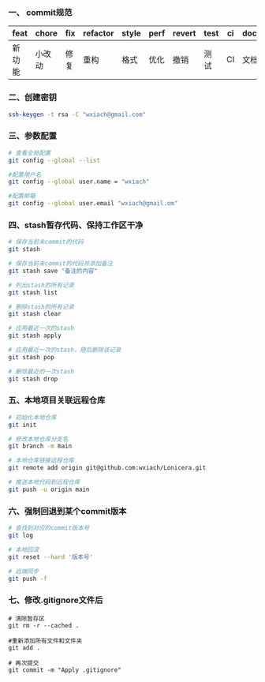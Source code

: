 ### 一、 commit规范

| feat   | chore  | fix  | refactor | style | perf | revert | test | ci  | docs |
| ------ | ------ | ---- | -------- | ----- | ---- | ------ | ---- | --- | ---- |
| 新功能 | 小改动 | 修复 | 重构     | 格式  | 优化 | 撤销   | 测试 | CI  | 文档 |

### 二、创建密钥

```bash
ssh-keygen -t rsa -C "wxiach@gmail.com"
```

### 三、参数配置

```bash
# 查看全局配置
git config --global --list

#配置用户名
git config --global user.name = "wxiach"

#配置邮箱
git config --global user.email "wxiach@gmail.om"
```

### 四、stash暂存代码、保持工作区干净

```bash
# 保存当前未commit的代码
git stash

# 保存当前未commit的代码并添加备注
git stash save "备注的内容"

# 列出stash的所有记录
git stash list

# 删除stash的所有记录
git stash clear

# 应用最近一次的stash
git stash apply

# 应用最近一次的stash，随后删除该记录
git stash pop

# 删除最近的一次stash
git stash drop
```

### 五、本地项目关联远程仓库

```bash
# 初始化本地仓库
git init

# 修改本地仓库分支名
git branch -m main

# 本地仓库链接远程仓库
git remote add origin git@github.com:wxiach/Lonicera.git

# 推送本地代码到远程仓库
git push -u origin main
```

### 六、强制回退到某个commit版本

```bash
# 查找到对应的commit版本号
git log

# 本地回滚
git reset --hard '版本号'

# 远端同步
git push -f
```

### 七、修改.gitignore文件后

```Shell
# 清除暂存区
git rm -r --cached .

#重新添加所有文件和文件夹
git add .

# 再次提交
git commit -m "Apply .gitignore"
```

